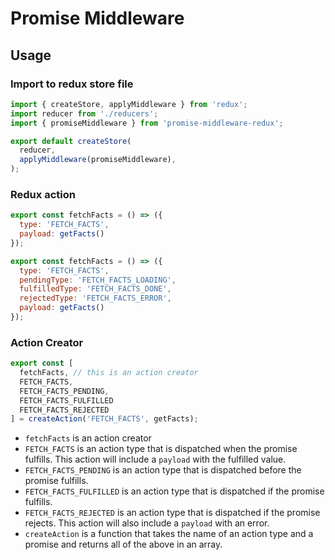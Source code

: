 # Promise Middleware

## Usage
### Import to redux store file
```js
import { createStore, applyMiddleware } from 'redux';
import reducer from './reducers';
import { promiseMiddleware } from 'promise-middleware-redux';

export default createStore(
  reducer,
  applyMiddleware(promiseMiddleware),
);
```


### Redux action
```js
export const fetchFacts = () => ({
  type: 'FETCH_FACTS',
  payload: getFacts()
});
```

```js
export const fetchFacts = () => ({
  type: 'FETCH_FACTS',
  pendingType: 'FETCH_FACTS_LOADING',
  fulfilledType: 'FETCH_FACTS_DONE',
  rejectedType: 'FETCH_FACTS_ERROR',
  payload: getFacts()
});
```

### Action Creator

```js
export const [
  fetchFacts, // this is an action creator
  FETCH_FACTS,
  FETCH_FACTS_PENDING,
  FETCH_FACTS_FULFILLED
  FETCH_FACTS_REJECTED
] = createAction('FETCH_FACTS', getFacts);
```
* `fetchFacts` is an action creator
* `FETCH_FACTS` is an action type that is dispatched when the promise
  fulfills. This action will include a `payload` with the fulfilled value.
* `FETCH_FACTS_PENDING` is an action type that is dispatched before
  the promise fulfills.
* `FETCH_FACTS_FULFILLED` is an action type that is dispatched if
  the promise fulfills.
* `FETCH_FACTS_REJECTED` is an action type that is dispatched if
  the promise rejects. This action will also include a `payload`
  with an error.
* `createAction` is a function that takes the name of an action type and a promise and returns all of the above in an array.
